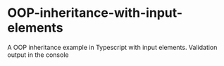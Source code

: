 # OOP-inheritance-with-input-elements
A OOP inheritance example in Typescript with input elements. Validation output in the console
